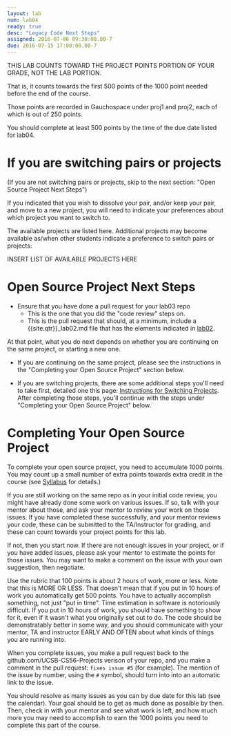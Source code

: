 ```yaml
---
layout: lab
num: lab04
ready: true
desc: "Legacy Code Next Steps"
assigned: 2016-07-06 09:30:00.00-7
due: 2016-07-15 17:00:00.00-7
---
```


THIS LAB COUNTS TOWARD THE PROJECT POINTS PORTION OF YOUR GRADE, NOT THE LAB PORTION.

That is, it counts towards the first 500 points of the 1000 point needed before the end of the course.

Those points are recorded in Gauchospace under proj1 and proj2, each of which is out of 250 points.

You should complete at least 500 points by the time of the due date listed for lab04.

# If you are switching pairs or projects

(If you are not switching pairs or projects, skip to the next section: "Open Source Project Next Steps")

If you indicated that you wish to dissolve your pair, and/or keep your pair, and move to a new project,
you will need to indicate your preferences about which project you want to switch to.

The available projects are listed here.  Additional projects may become available as/when other
students indicate a preference to switch pairs or projects:

INSERT LIST OF AVAILABLE PROJECTS HERE


# Open Source Project Next Steps

-   Ensure that you have done a pull request for your lab03 repo
    -   This is the one that you did the "code review" steps on.
    -   This is the pull request that should, at a minimum, include a {{site.qtr}}\_lab02.md file that has the elements indicated in [lab02](/lab/lab02).

At that point, what you do next depends on whether you are continuing on the same project, or starting a new one.

-   If you are continuing on the same project, please see the instructions in the "Completing your Open Source Project" section below.

-   If you are switching projects, there are some additional steps you'll need to take first, detailed one this page: [Instructions for Switching Projects](switching).  After completing those steps, you'll continue with the steps under "Completing your Open Source Project" below.

# Completing Your Open Source Project

To complete your open source project, you need to accumulate 1000 points. You may count up a small number of extra points towards extra credit in the course (see [Syllabus](/info/syllabus) for details.)

If you are still working on the same repo as in your initial code review, you might have already done some work on various issues.   If so, talk with your mentor about those, and ask your mentor to review your work on those issues.   If you have completed these successfully, and your mentor reviews your code, these can be submitted to the TA/Instructor for grading, and these can count towards your project points for this lab.

If not, then you start now. If there are not enough issues in your project, or if you have added issues, please ask your mentor to estimate the points for those issues. You may want to make a comment on the issue with your own suggestion, then negotiate.

Use the rubric that 100 points is about 2 hours of work, more or less. Note that this is MORE OR LESS. That doesn't mean that if you put in 10 hours of work you automatically get 500 points. You have to actually accomplish something, not just "put in time". Time estimation in software is notoriously difficult. If you put in 10 hours of work, you should have something to show for it, even if it wasn't what you originally set out to do. The code should be demonstratably better in some way, and you should communicate with your mentor, TA and instructor EARLY AND OFTEN about what kinds of things you are running into.

When you complete issues, you make a pull request back to the github.com/UCSB-CS56-Projects verison of your repo, and you make a comment in the pull request: `fixes issue #5` (for example).  The mention of the issue by number, using the `#` symbol, should turn into into an automatic link to the issue.

You should resolve as many issues as you can by due date for this lab (see the calendar). Your goal should be to get as much done as possible by then. Then, check in with your mentor and see what work is left, and how much more you may need to accomplish to earn the 1000 points you need to complete this part of the course.
